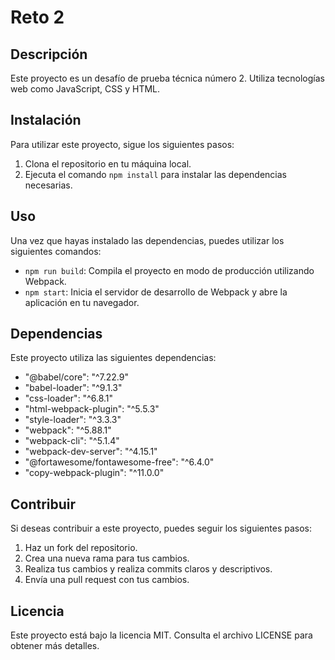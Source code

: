 # Reto 2

## Descripción
Este proyecto es un desafío de prueba técnica número 2. Utiliza tecnologías web como JavaScript, CSS y HTML.

## Instalación
Para utilizar este proyecto, sigue los siguientes pasos:

1. Clona el repositorio en tu máquina local.
2. Ejecuta el comando `npm install` para instalar las dependencias necesarias.

## Uso
Una vez que hayas instalado las dependencias, puedes utilizar los siguientes comandos:

- `npm run build`: Compila el proyecto en modo de producción utilizando Webpack.
- `npm start`: Inicia el servidor de desarrollo de Webpack y abre la aplicación en tu navegador.

## Dependencias
Este proyecto utiliza las siguientes dependencias:

- "@babel/core": "^7.22.9"
- "babel-loader": "^9.1.3"
- "css-loader": "^6.8.1"
- "html-webpack-plugin": "^5.5.3"
- "style-loader": "^3.3.3"
- "webpack": "^5.88.1"
- "webpack-cli": "^5.1.4"
- "webpack-dev-server": "^4.15.1"
- "@fortawesome/fontawesome-free": "^6.4.0"
- "copy-webpack-plugin": "^11.0.0"

## Contribuir
Si deseas contribuir a este proyecto, puedes seguir los siguientes pasos:

1. Haz un fork del repositorio.
2. Crea una nueva rama para tus cambios.
3. Realiza tus cambios y realiza commits claros y descriptivos.
4. Envía una pull request con tus cambios.

## Licencia
Este proyecto está bajo la licencia MIT. Consulta el archivo LICENSE para obtener más detalles.
